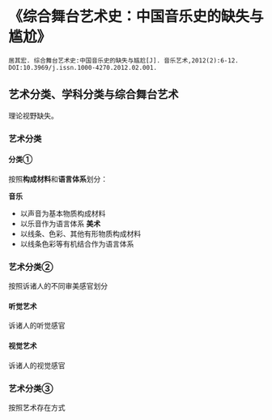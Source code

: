 # 《综合舞台艺术史：中国音乐史的缺失与尴尬》

`居其宏. 综合舞台艺术史:中国音乐史的缺失与尴尬[J]. 音乐艺术,2012(2):6-12. DOI:10.3969/j.issn.1000-4270.2012.02.001.`

## 艺术分类、学科分类与综合舞台艺术

理论视野缺失。

### 艺术分类
#### 分类①

按照**构成材料**和**语言体系**划分：

**音乐**
- 以声音为基本物质构成材料
- 以乐音作为语言体系
**美术**
- 以线条、色彩、其他有形物质构成材料
- 以线条色彩等有机结合作为语言体系

### 艺术分类②
按照诉诸人的不同审美感官划分
#### 听觉艺术
诉诸人的听觉感官
#### 视觉艺术
诉诸人的视觉感官

### 艺术分类③
按照艺术存在方式